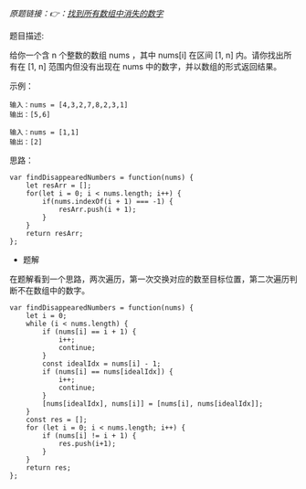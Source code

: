*原题链接：👉：[找到所有数组中消失的数字](https://leetcode-cn.com/problems/find-all-numbers-disappeared-in-an-array/description/)*

题目描述:

给你一个含 n 个整数的数组 nums ，其中 nums[i] 在区间 [1, n] 内。请你找出所有在 [1, n] 范围内但没有出现在 nums 中的数字，并以数组的形式返回结果。


示例：
```
输入：nums = [4,3,2,7,8,2,3,1]
输出：[5,6]
```

```
输入：nums = [1,1]
输出：[2]
```

思路：

```
var findDisappearedNumbers = function(nums) {
    let resArr = [];
    for(let i = 0; i < nums.length; i++) {
        if(nums.indexOf(i + 1) === -1) {
            resArr.push(i + 1);
        }
    }
    return resArr;
};
```

- 题解

在题解看到一个思路，两次遍历，第一次交换对应的数至目标位置，第二次遍历判断不在数组中的数字。

```
var findDisappearedNumbers = function(nums) {
    let i = 0;
    while (i < nums.length) {
        if (nums[i] == i + 1) {
            i++;
            continue;
        }
        const idealIdx = nums[i] - 1;
        if (nums[i] == nums[idealIdx]) {
            i++;
            continue;
        }
        [nums[idealIdx], nums[i]] = [nums[i], nums[idealIdx]];
    }
    const res = [];
    for (let i = 0; i < nums.length; i++) {
        if (nums[i] != i + 1) {        
            res.push(i+1);
        }   
    }
    return res;
};
```